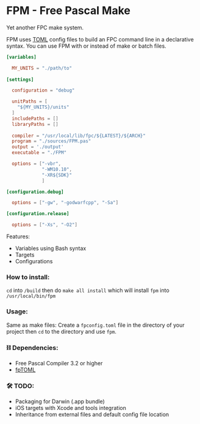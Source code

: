
# FPM - Free Pascal Make

Yet another FPC make system.

FPM uses [TOML](http://toml.io) config files to build an FPC command line in a declarative syntax. You can use FPM with or instead of make or  batch files.

```toml
[variables]

  MY_UNITS = "./path/to"
  
[settings]

  configuration = "debug"

  unitPaths = [
    "${MY_UNITS}/units"
  ]
  includePaths = []
  libraryPaths = []
  
  compiler = "/usr/local/lib/fpc/${LATEST}/${ARCH}"
  program = "./sources/FPM.pas"
  output = './output'
  executable = "./FPM"

  options = ["-vbr",
             "-WM10.10",
             "-XR${SDK}"
             ]

[configuration.debug]

  options = ["-gw", "-godwarfcpp", "-Sa"]

[configuration.release]

  options = ["-Xs", "-O2"]

```
Features:

- Variables using Bash syntax
- Targets
- Configurations

### How to install:

  `cd` into `/build` then do `make all install` which will install  `fpm` into `/usr/local/bin/fpm`

### Usage:
  
  Same as make files:
  Create a `fpconfig.toml` file in the directory of your project then `cd` to the directory and use `fpm`.

### ⛓ Dependencies:

 - Free Pascal Compiler 3.2 or higher
 - [fpTOML](https://github.com/genericptr/fpTOML)

### 🛠 TODO:

 - Packaging for Darwin (.app bundle)
 - iOS targets with Xcode and tools integration
 - Inheritance from external files and default config file location
